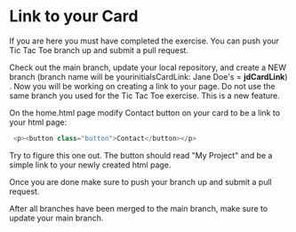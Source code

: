 # Link to your Card
If you are here you must have completed the exercise. You can push your Tic Tac Toe branch up and submit a pull request.

Check out the main branch, update your local repository, and create a NEW branch (branch name will be yourinitialsCardLink: Jane Doe's = **jdCardLink**) . Now you will be working on creating a link to your page. Do not use the same branch you used for the Tic Tac Toe exercise. This is a new feature. 

On the home.html page modify Contact button on your card to be a link to your html page:

```js
 <p><button class="button">Contact</button></p>
```
Try to figure this one out. The button should read "My Project" and be a simple link to your newly created html page.

Once you are done make sure to push your branch up and submit a pull request. 

After all branches have been merged to the main branch, make sure to update your main branch. 


